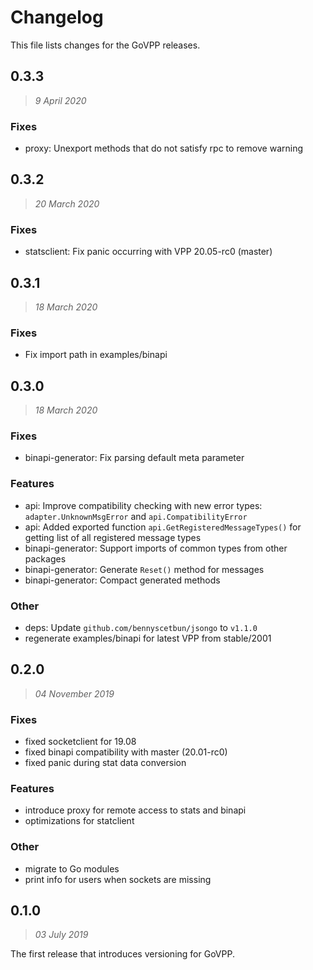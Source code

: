 # Changelog

This file lists changes for the GoVPP releases.

<!-- TEMPLATE
### Fixes
-
### Features
-
### Other
-
-->

## 0.3.3
> _9 April 2020_

### Fixes
- proxy: Unexport methods that do not satisfy rpc to remove warning

## 0.3.2
> _20 March 2020_

### Fixes
- statsclient: Fix panic occurring with VPP 20.05-rc0 (master)

## 0.3.1
> _18 March 2020_

### Fixes
- Fix import path in examples/binapi

## 0.3.0
> _18 March 2020_

### Fixes
- binapi-generator: Fix parsing default meta parameter

### Features
- api: Improve compatibility checking with new error types:
  `adapter.UnknownMsgError` and `api.CompatibilityError`
- api: Added exported function `api.GetRegisteredMessageTypes()`
  for getting list of all registered message types
- binapi-generator: Support imports of common types from other packages
- binapi-generator: Generate `Reset()` method for messages
- binapi-generator: Compact generated methods

### Other
- deps: Update `github.com/bennyscetbun/jsongo` to `v1.1.0`
- regenerate examples/binapi for latest VPP from stable/2001

## 0.2.0
> _04 November 2019_

### Fixes
- fixed socketclient for 19.08
- fixed binapi compatibility with master (20.01-rc0)
- fixed panic during stat data conversion

### Features
- introduce proxy for remote access to stats and binapi
- optimizations for statclient

### Other
- migrate to Go modules
- print info for users when sockets are missing

## 0.1.0
> _03 July 2019_

The first release that introduces versioning for GoVPP.
